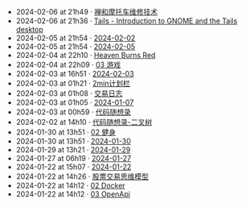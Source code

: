 - 2024-02-06 at 21h49 · [禅和摩托车维修技术](禅和摩托车维修技术)
- 2024-02-06 at 21h36 · [Tails - Introduction to GNOME and the Tails desktop](Tails%20-%20Introduction%20to%20GNOME%20and%20the%20Tails%20desktop)
- 2024-02-05 at 21h54 · [2024-02-02](2024-02-02)
- 2024-02-05 at 21h54 · [2024-02-05](2024-02-05)
- 2024-02-04 at 22h10 · [Heaven Burns Red](Heaven%20Burns%20Red)
- 2024-02-04 at 22h09 · [03 游戏](03%20游戏)
- 2024-02-03 at 16h51 · [2024-02-03](2024-02-03)
- 2024-02-03 at 01h21 · [2min计划栏](2min计划栏)
- 2024-02-03 at 01h08 · [交易日志](交易日志)
- 2024-02-03 at 01h05 · [2024-01-07](2024-01-07)
- 2024-02-03 at 00h59 · [代码随想录](代码随想录)
- 2024-02-02 at 14h10 · [代码随想录-二叉树](代码随想录-二叉树)
- 2024-01-30 at 13h51 · [02 健身](02%20健身)
- 2024-01-30 at 13h51 · [2024-01-30](2024-01-30)
- 2024-01-29 at 13h21 · [2024-01-29](2024-01-29)
- 2024-01-27 at 06h19 · [2024-01-27](2024-01-27)
- 2024-01-22 at 15h07 · [2024-01-22](2024-01-22)
- 2024-01-22 at 14h26 · [股票交易思维模型](股票交易思维模型)
- 2024-01-22 at 14h12 · [02 Docker](02%20Docker)
- 2024-01-22 at 14h12 · [03 OpenApi](03%20OpenApi)
